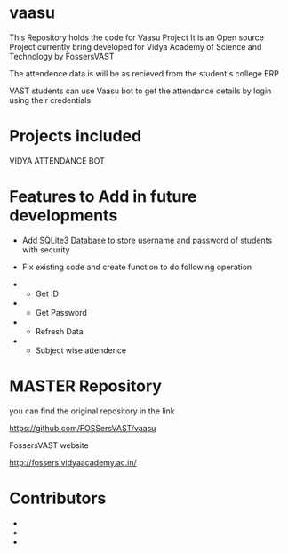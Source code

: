 # vaasu

This Repository holds the code for Vaasu Project
It is an Open source Project currently bring developed for Vidya Academy of Science and Technology by FossersVAST

The attendence data is will be as recieved from the student's college ERP

VAST students can use Vaasu bot to get the attendance details by login using their credentials

# Projects included 

VIDYA ATTENDANCE BOT

# Features to Add in future  developments

* Add SQLite3 Database to store username and password of students with security
* Fix existing code and create function to do following operation

* * Get ID 
* * Get Password
* * Refresh Data
* * Subject wise attendence 


# MASTER Repository 

you can find the original repository in the link

https://github.com/FOSSersVAST/vaasu

FossersVAST website

http://fossers.vidyaacademy.ac.in/

# Contributors

* 
* 
* 
